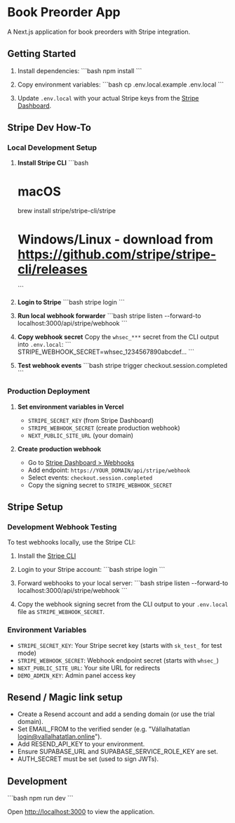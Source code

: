 # Book Preorder App

A Next.js application for book preorders with Stripe integration.

## Getting Started

1. Install dependencies:
\`\`\`bash
npm install
\`\`\`

2. Copy environment variables:
\`\`\`bash
cp .env.local.example .env.local
\`\`\`

3. Update `.env.local` with your actual Stripe keys from the [Stripe Dashboard](https://dashboard.stripe.com/apikeys).

## Stripe Dev How-To

### Local Development Setup

1. **Install Stripe CLI**
   \`\`\`bash
   # macOS
   brew install stripe/stripe-cli/stripe
   
   # Windows/Linux - download from https://github.com/stripe/stripe-cli/releases
   \`\`\`

2. **Login to Stripe**
   \`\`\`bash
   stripe login
   \`\`\`

3. **Run local webhook forwarder**
   \`\`\`bash
   stripe listen --forward-to localhost:3000/api/stripe/webhook
   \`\`\`

4. **Copy webhook secret**
   Copy the `whsec_***` secret from the CLI output into `.env.local`:
   \`\`\`
   STRIPE_WEBHOOK_SECRET=whsec_1234567890abcdef...
   \`\`\`

5. **Test webhook events**
   \`\`\`bash
   stripe trigger checkout.session.completed
   \`\`\`

### Production Deployment

1. **Set environment variables in Vercel**
   - `STRIPE_SECRET_KEY` (from Stripe Dashboard)
   - `STRIPE_WEBHOOK_SECRET` (create production webhook)
   - `NEXT_PUBLIC_SITE_URL` (your domain)

2. **Create production webhook**
   - Go to [Stripe Dashboard > Webhooks](https://dashboard.stripe.com/webhooks)
   - Add endpoint: `https://YOUR_DOMAIN/api/stripe/webhook`
   - Select events: `checkout.session.completed`
   - Copy the signing secret to `STRIPE_WEBHOOK_SECRET`

## Stripe Setup

### Development Webhook Testing

To test webhooks locally, use the Stripe CLI:

1. Install the [Stripe CLI](https://stripe.com/docs/stripe-cli)
2. Login to your Stripe account:
\`\`\`bash
stripe login
\`\`\`

3. Forward webhooks to your local server:
\`\`\`bash
stripe listen --forward-to localhost:3000/api/stripe/webhook
\`\`\`

4. Copy the webhook signing secret from the CLI output to your `.env.local` file as `STRIPE_WEBHOOK_SECRET`.

### Environment Variables

- `STRIPE_SECRET_KEY`: Your Stripe secret key (starts with `sk_test_` for test mode)
- `STRIPE_WEBHOOK_SECRET`: Webhook endpoint secret (starts with `whsec_`)
- `NEXT_PUBLIC_SITE_URL`: Your site URL for redirects
- `DEMO_ADMIN_KEY`: Admin panel access key

## Resend / Magic link setup

- Create a Resend account and add a sending domain (or use the trial domain).
- Set EMAIL_FROM to the verified sender (e.g. "Vállalhatatlan <login@vallalhatatlan.online>").
- Add RESEND_API_KEY to your environment.
- Ensure SUPABASE_URL and SUPABASE_SERVICE_ROLE_KEY are set.
- AUTH_SECRET must be set (used to sign JWTs).

## Development

\`\`\`bash
npm run dev
\`\`\`

Open [http://localhost:3000](http://localhost:3000) to view the application.
